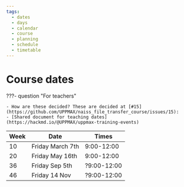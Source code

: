```yaml
---
tags:
  - dates
  - days
  - calendar
  - course
  - planning
  - schedule
  - timetable
---
```


# Course dates

???- question "For teachers"

    - How are these decided? These are decided at [#15](https://github.com/UPPMAX/naiss_file_transfer_course/issues/15):
    - [Shared document for teaching dates](https://hackmd.io/@UPPMAX/uppmax-training-events)


Week|Date            |Times
----|----------------|--------
10  |Friday March 7th|9:00-12:00
20  |Friday May 16th |9:00-12:00
36  |Friday Sep 5th  |?9:00-12:00
46  |Friday 14 Nov   |?9:00-12:00

